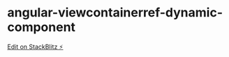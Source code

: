 # angular-viewcontainerref-dynamic-component

[Edit on StackBlitz ⚡️](https://stackblitz.com/edit/angular-viewcontainerref-dynamic-component)